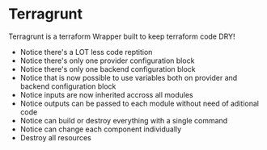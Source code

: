 # Terragrunt

Terragrunt is a terraform Wrapper built to keep terraform code DRY! 

* Notice there's a LOT less code reptition
* Notice there's only one provider configuration block
* Notice there's only one backend configuration block
* Notice that is now possible to use variables both on provider and backend configuration block
* Notice inputs are now inherited accross all modules
* Notice outputs can be passed to each module without need of aditional code
* Notice can build or destroy everything with a single command
* Notice can change each component individually
* Destroy all resources 
